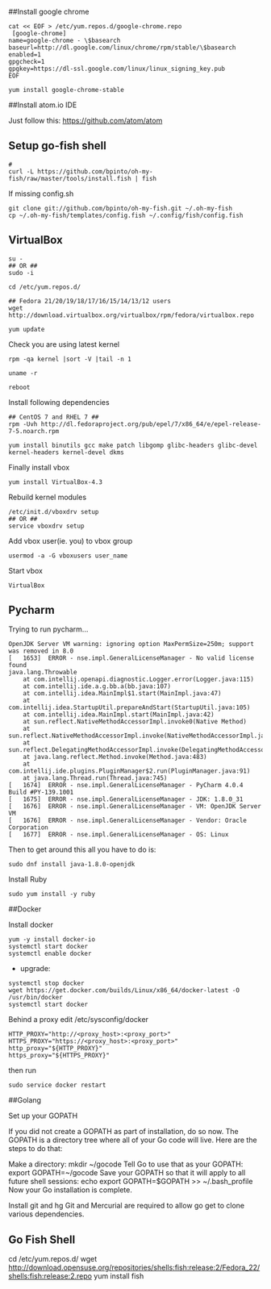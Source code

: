 ##Install google chrome
```
cat << EOF > /etc/yum.repos.d/google-chrome.repo
 [google-chrome]
name=google-chrome - \$basearch
baseurl=http://dl.google.com/linux/chrome/rpm/stable/\$basearch
enabled=1
gpgcheck=1
gpgkey=https://dl-ssl.google.com/linux/linux_signing_key.pub
EOF

yum install google-chrome-stable
 ```

 ##Install atom.io IDE

Just follow this: https://github.com/atom/atom

## Setup go-fish shell
```
#
curl -L https://github.com/bpinto/oh-my-fish/raw/master/tools/install.fish | fish

```
If missing config.sh
```
git clone git://github.com/bpinto/oh-my-fish.git ~/.oh-my-fish
cp ~/.oh-my-fish/templates/config.fish ~/.config/fish/config.fish
```

## VirtualBox
```
su -
## OR ##
sudo -i
```
```
cd /etc/yum.repos.d/

## Fedora 21/20/19/18/17/16/15/14/13/12 users
wget http://download.virtualbox.org/virtualbox/rpm/fedora/virtualbox.repo
```
```
yum update
 ```
 Check you are using latest kernel
 ```
 rpm -qa kernel |sort -V |tail -n 1

uname -r
```
```
reboot
```
Install following dependencies
```
## CentOS 7 and RHEL 7 ##
rpm -Uvh http://dl.fedoraproject.org/pub/epel/7/x86_64/e/epel-release-7-5.noarch.rpm
 ```
 ```
 yum install binutils gcc make patch libgomp glibc-headers glibc-devel kernel-headers kernel-devel dkms
 ```
 Finally install vbox
 ```
 yum install VirtualBox-4.3
 ```
 Rebuild kernel modules
 ```
 /etc/init.d/vboxdrv setup
## OR ##
service vboxdrv setup
```
Add vbox user(ie. you) to vbox group
```
usermod -a -G vboxusers user_name
```
Start vbox
```
VirtualBox
```

## Pycharm
Trying to run pycharm...
```
OpenJDK Server VM warning: ignoring option MaxPermSize=250m; support was removed in 8.0
[   1653]  ERROR - nse.impl.GeneralLicenseManager - No valid license found
java.lang.Throwable
    at com.intellij.openapi.diagnostic.Logger.error(Logger.java:115)
    at com.intellij.ide.a.g.bb.a(bb.java:107)
    at com.intellij.idea.MainImpl$1.start(MainImpl.java:47)
    at com.intellij.idea.StartupUtil.prepareAndStart(StartupUtil.java:105)
    at com.intellij.idea.MainImpl.start(MainImpl.java:42)
    at sun.reflect.NativeMethodAccessorImpl.invoke0(Native Method)
    at sun.reflect.NativeMethodAccessorImpl.invoke(NativeMethodAccessorImpl.java:62)
    at sun.reflect.DelegatingMethodAccessorImpl.invoke(DelegatingMethodAccessorImpl.java:43)
    at java.lang.reflect.Method.invoke(Method.java:483)
    at com.intellij.ide.plugins.PluginManager$2.run(PluginManager.java:91)
    at java.lang.Thread.run(Thread.java:745)
[   1674]  ERROR - nse.impl.GeneralLicenseManager - PyCharm 4.0.4  Build #PY-139.1001
[   1675]  ERROR - nse.impl.GeneralLicenseManager - JDK: 1.8.0_31
[   1676]  ERROR - nse.impl.GeneralLicenseManager - VM: OpenJDK Server VM
[   1676]  ERROR - nse.impl.GeneralLicenseManager - Vendor: Oracle Corporation
[   1677]  ERROR - nse.impl.GeneralLicenseManager - OS: Linux
```
Then to get around this all you have to do is:
```
sudo dnf install java-1.8.0-openjdk
```

Install Ruby
```
sudo yum install -y ruby
```

##Docker

Install docker
```
yum -y install docker-io
systemctl start docker
systemctl enable docker
```
* upgrade:
```
systemctl stop docker
wget https://get.docker.com/builds/Linux/x86_64/docker-latest -O /usr/bin/docker
systemctl start docker
```
Behind a proxy
edit /etc/sysconfig/docker
```
HTTP_PROXY="http://<proxy_host>:<proxy_port>"
HTTPS_PROXY="https://<proxy_host>:<proxy_port>"
http_proxy="${HTTP_PROXY}"
https_proxy="${HTTPS_PROXY}"
```
then run
```
sudo service docker restart
```

##Golang

Set up your GOPATH

If you did not create a GOPATH as part of installation, do so now. The GOPATH is a directory tree where all of your Go code will live. Here are the steps to do that:

Make a directory: mkdir ~/gocode
Tell Go to use that as your GOPATH: export GOPATH=~/gocode
Save your GOPATH so that it will apply to all future shell sessions: echo export GOPATH=$GOPATH >> ~/.bash_profile
Now your Go installation is complete.

Install git and hg
Git and Mercurial are required to allow go get to clone various dependencies.

## Go Fish Shell

cd /etc/yum.repos.d/
wget http://download.opensuse.org/repositories/shells:fish:release:2/Fedora_22/shells:fish:release:2.repo
yum install fish
